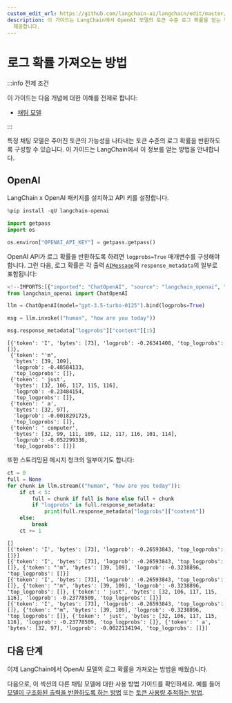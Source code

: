 ```yaml
---
custom_edit_url: https://github.com/langchain-ai/langchain/edit/master/docs/docs/how_to/logprobs.ipynb
description: 이 가이드는 LangChain에서 OpenAI 모델의 토큰 수준 로그 확률을 얻는 방법을 설명합니다. 필요한 설정과 코드 예제를
  제공합니다.
---
```


# 로그 확률 가져오는 방법

:::info 전제 조건

이 가이드는 다음 개념에 대한 이해를 전제로 합니다:
- [채팅 모델](/docs/concepts/#chat-models)

:::

특정 채팅 모델은 주어진 토큰의 가능성을 나타내는 토큰 수준의 로그 확률을 반환하도록 구성할 수 있습니다. 이 가이드는 LangChain에서 이 정보를 얻는 방법을 안내합니다.

## OpenAI

LangChain x OpenAI 패키지를 설치하고 API 키를 설정합니다.

```python
%pip install -qU langchain-openai
```


```python
import getpass
import os

os.environ["OPENAI_API_KEY"] = getpass.getpass()
```


OpenAI API가 로그 확률을 반환하도록 하려면 `logprobs=True` 매개변수를 구성해야 합니다. 그런 다음, 로그 확률은 각 출력 [`AIMessage`](https://api.python.langchain.com/en/latest/messages/langchain_core.messages.ai.AIMessage.html)의 `response_metadata`의 일부로 포함됩니다:

```python
<!--IMPORTS:[{"imported": "ChatOpenAI", "source": "langchain_openai", "docs": "https://api.python.langchain.com/en/latest/chat_models/langchain_openai.chat_models.base.ChatOpenAI.html", "title": "How to get log probabilities"}]-->
from langchain_openai import ChatOpenAI

llm = ChatOpenAI(model="gpt-3.5-turbo-0125").bind(logprobs=True)

msg = llm.invoke(("human", "how are you today"))

msg.response_metadata["logprobs"]["content"][:5]
```


```output
[{'token': 'I', 'bytes': [73], 'logprob': -0.26341408, 'top_logprobs': []},
 {'token': "'m",
  'bytes': [39, 109],
  'logprob': -0.48584133,
  'top_logprobs': []},
 {'token': ' just',
  'bytes': [32, 106, 117, 115, 116],
  'logprob': -0.23484154,
  'top_logprobs': []},
 {'token': ' a',
  'bytes': [32, 97],
  'logprob': -0.0018291725,
  'top_logprobs': []},
 {'token': ' computer',
  'bytes': [32, 99, 111, 109, 112, 117, 116, 101, 114],
  'logprob': -0.052299336,
  'top_logprobs': []}]
```


또한 스트리밍된 메시지 청크의 일부이기도 합니다:

```python
ct = 0
full = None
for chunk in llm.stream(("human", "how are you today")):
    if ct < 5:
        full = chunk if full is None else full + chunk
        if "logprobs" in full.response_metadata:
            print(full.response_metadata["logprobs"]["content"])
    else:
        break
    ct += 1
```

```output
[]
[{'token': 'I', 'bytes': [73], 'logprob': -0.26593843, 'top_logprobs': []}]
[{'token': 'I', 'bytes': [73], 'logprob': -0.26593843, 'top_logprobs': []}, {'token': "'m", 'bytes': [39, 109], 'logprob': -0.3238896, 'top_logprobs': []}]
[{'token': 'I', 'bytes': [73], 'logprob': -0.26593843, 'top_logprobs': []}, {'token': "'m", 'bytes': [39, 109], 'logprob': -0.3238896, 'top_logprobs': []}, {'token': ' just', 'bytes': [32, 106, 117, 115, 116], 'logprob': -0.23778509, 'top_logprobs': []}]
[{'token': 'I', 'bytes': [73], 'logprob': -0.26593843, 'top_logprobs': []}, {'token': "'m", 'bytes': [39, 109], 'logprob': -0.3238896, 'top_logprobs': []}, {'token': ' just', 'bytes': [32, 106, 117, 115, 116], 'logprob': -0.23778509, 'top_logprobs': []}, {'token': ' a', 'bytes': [32, 97], 'logprob': -0.0022134194, 'top_logprobs': []}]
```


## 다음 단계

이제 LangChain에서 OpenAI 모델의 로그 확률을 가져오는 방법을 배웠습니다.

다음으로, 이 섹션의 다른 채팅 모델에 대한 사용 방법 가이드를 확인하세요. 예를 들어 [모델이 구조화된 출력을 반환하도록 하는 방법](/docs/how_to/structured_output) 또는 [토큰 사용량 추적하는 방법](/docs/how_to/chat_token_usage_tracking).